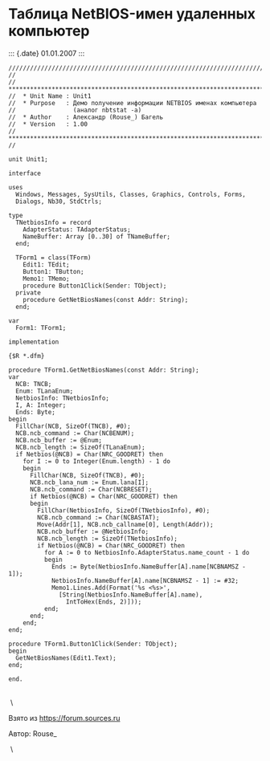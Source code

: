 Таблица NetBIOS-имен удаленных компьютер
========================================

::: {.date}
01.01.2007
:::

    ////////////////////////////////////////////////////////////////////////////////
    //
    //  ****************************************************************************
    //  * Unit Name : Unit1
    //  * Purpose   : Демо получение информации NETBIOS именах компьютера
    //                (аналог nbtstat -a)
    //  * Author    : Александр (Rouse_) Багель
    //  * Version   : 1.00
    //  ****************************************************************************
    //
     
    unit Unit1;
     
    interface
     
    uses
      Windows, Messages, SysUtils, Classes, Graphics, Controls, Forms,
      Dialogs, Nb30, StdCtrls;
     
    type
      TNetbiosInfo = record
        AdapterStatus: TAdapterStatus;
        NameBuffer: Array [0..30] of TNameBuffer;
      end;
     
      TForm1 = class(TForm)
        Edit1: TEdit;
        Button1: TButton;
        Memo1: TMemo;
        procedure Button1Click(Sender: TObject);
      private
        procedure GetNetBiosNames(const Addr: String);
      end;
     
    var
      Form1: TForm1;
     
    implementation
     
    {$R *.dfm}
     
    procedure TForm1.GetNetBiosNames(const Addr: String);
    var
      NCB: TNCB;
      Enum: TLanaEnum;
      NetbiosInfo: TNetbiosInfo;
      I, A: Integer;
      Ends: Byte;
    begin
      FillChar(NCB, SizeOf(TNCB), #0);
      NCB.ncb_command := Char(NCBENUM);
      NCB.ncb_buffer := @Enum;
      NCB.ncb_length := SizeOf(TLanaEnum);
      if Netbios(@NCB) = Char(NRC_GOODRET) then
        for I := 0 to Integer(Enum.length) - 1 do
        begin
          FillChar(NCB, SizeOf(TNCB), #0);
          NCB.ncb_lana_num := Enum.lana[I];
          NCB.ncb_command := Char(NCBRESET);
          if Netbios(@NCB) = Char(NRC_GOODRET) then
          begin
            FillChar(NetbiosInfo, SizeOf(TNetbiosInfo), #0);
            NCB.ncb_command := Char(NCBASTAT);
            Move(Addr[1], NCB.ncb_callname[0], Length(Addr));
            NCB.ncb_buffer := @NetbiosInfo;
            NCB.ncb_length := SizeOf(TNetbiosInfo);
            if Netbios(@NCB) = Char(NRC_GOODRET) then
              for A := 0 to NetbiosInfo.AdapterStatus.name_count - 1 do
              begin
                Ends := Byte(NetbiosInfo.NameBuffer[A].name[NCBNAMSZ - 1]);
                NetbiosInfo.NameBuffer[A].name[NCBNAMSZ - 1] := #32;
                Memo1.Lines.Add(Format('%s <%s>',
                  [String(NetbiosInfo.NameBuffer[A].name),
                    IntToHex(Ends, 2)]));
              end;
          end;
        end;
    end;
     
    procedure TForm1.Button1Click(Sender: TObject);
    begin
      GetNetBiosNames(Edit1.Text);
    end;
     
    end.

 \
 \

Взято из <https://forum.sources.ru>

Автор: Rouse\_

 \
